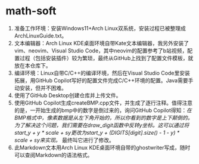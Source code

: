 # math-soft
1)  准备工作环境：安装Windows11+Arch Linux双系统，安装过程已被整理成ArchLinuxGuide.txt。
2)  文本编辑器：Arch Linux KDE桌面环境自带Kate文本编辑器，我另外安装了vim、neovim、Visual Studio Code，其中neovim的配置参考了b站视频，配置过程（包括安装插件）较为繁琐，最终从GitHub上找到了配置文件模板，就放在本仓库下。
3)  编译环境：Linux自带C/C++的编译环境，然后在Visual Studio Code里安装拓展，用GitHub Copilot写好的配置文件完成C/C++环境的配置。Java需要手动安装，但并不困难。
4)  使用了GitHub Desktop创建仓库并上传文件。
5)  使用GitHub Copilot生成createBMP.cpp文件，并生成了逐行注释。值得注意的是，一开始生成的bmp中的数字是倒过来的，询问GitHub Copilot得知：*在BMP格式中，像素数据是从左下角开始的，所以你看到的数字是上下颠倒的。为了解决这个问题，我们需要在draw_digit函数中反转y坐标。这可以通过将start_y + y * scale + sy更改为start_y + (DIGITS[digit].size() - 1 - y) * scale + sy来实现。* 最终叫它进行了修改。
6)  此Markdown文本用Arch Linux KDE桌面环境自带的ghostwriter写成，随时可以查阅Markdown的语法格式。
